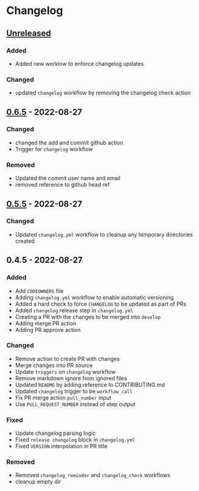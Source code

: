 # Changelog

## [Unreleased]

### Added

- Added new worklow to enforce changelog updates


### Changed

- updated `changelog` workflow by removing the changelog check action

## [0.6.5] - 2022-08-27
### Changed
- changed the add and commit github action
- Trigger for `changelog` workflow

### Removed
- Updated the commit user name and email
- removed reference to github head ref

## [0.5.5] - 2022-08-27
### Changed
- Updated `changelog.yml` workflow to cleanup any temporary directories created

## 0.4.5 - 2022-08-27
### Added
- Add `CODEOWNERS` file
- Adding `changelog.yml` workflow to enable automatic versioning
- Added a hard check to force `CHANGELOG` to be updated as part of PRs
- Added `changelog` release step in `changelog.yml`
- Creating a PR with the changes to be merged into `develop`
- Adding merge PR action
- Adding PR approve action

### Changed
- Remove action to create PR with changes
- Merge changes into PR source
- Update `triggers` on `changelog` workflow
- Remove markdown ignore from ignored files
- Updated `README` by adding reference to CONTRIBUTING.md
- Updated `changelog` trigger to be `workflow_call`
- Fix PR merge action `pull_number` input
- Use `PULL_REQUEST_NUMBER` instead of step output

### Fixed
- Update changelog parsing logic
- Fixed `release changelog` block in `changelog.yml`
- Fixed `VERSION` interpolation in PR title

### Removed
- Removed `changelog_reminder` and `changelog_check` workflows
- cleanup empty dir

[Unreleased]: https://github.com/venkatBala/lmptools/changelog/compare/34c410fb7c5a45a0c0e261953d76e0c1e9b5422d...develop
[0.6.5]: https://github.com/venkatBala/lmptools/changelog/compare/7e443f8160ac79d3ca85be1b93180e1c58848e02...develop
[0.5.5]: https://github.com/venkatBala/lmptools/changelog/compare/78ae5046d386cd6fed4492a8874e0a9da59ac1d0...develop
